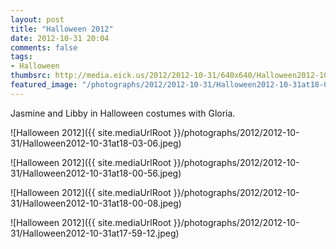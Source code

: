 ```yaml
---
layout: post
title: "Halloween 2012"
date: 2012-10-31 20:04
comments: false
tags: 
- Halloween
thumbsrc: http://media.eick.us/2012/2012-10-31/640x640/Halloween2012-10-31at18-00-56.jpeg
featured_image: "/photographs/2012/2012-10-31/Halloween2012-10-31at18-03-06.jpeg"
---
```

Jasmine and Libby in Halloween costumes with Gloria.

![Halloween 2012]({{ site.mediaUrlRoot }}/photographs/2012/2012-10-31/Halloween2012-10-31at18-03-06.jpeg)


![Halloween 2012]({{ site.mediaUrlRoot }}/photographs/2012/2012-10-31/Halloween2012-10-31at18-00-56.jpeg)


![Halloween 2012]({{ site.mediaUrlRoot }}/photographs/2012/2012-10-31/Halloween2012-10-31at18-00-08.jpeg)


![Halloween 2012]({{ site.mediaUrlRoot }}/photographs/2012/2012-10-31/Halloween2012-10-31at17-59-12.jpeg)

